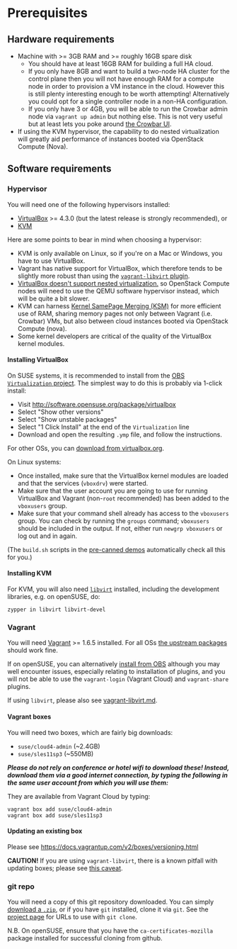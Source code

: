 # Prerequisites

## Hardware requirements

*   Machine with >= 3GB RAM and >= roughly 16GB spare disk
    *   You should have at least 16GB RAM for building a full HA cloud.
    *   If you only have 8GB and want to build a two-node HA cluster
        for the control plane then you will not have enough RAM for a
        compute node in order to provision a VM instance in the cloud.
        However this is still plenty interesting enough to be worth
        attempting!  Alternatively you could opt for a single controller
        node in a non-HA configuration.
    *   If you only have 3 or 4GB, you will be able to run the Crowbar
        admin node via `vagrant up admin` but nothing else.  This is
        not very useful but at least lets you poke around [the Crowbar
        UI](http://192.168.124.10:3000).
*   If using the KVM hypervisor, the capability to do nested
    virtualization will greatly aid performance of instances
    booted via OpenStack Compute (Nova).

## Software requirements

### Hypervisor

You will need one of the following hypervisors installed:

*   [VirtualBox](https://www.virtualbox.org/wiki/Downloads) >= 4.3.0
    (but the latest release is strongly recommended), or
*   [KVM](http://www.linux-kvm.org/page/Main_Page)

Here are some points to bear in mind when choosing a hypervisor:

*   KVM is only available on Linux, so if you're on a Mac or Windows,
    you have to use VirtualBox.
*   Vagrant has native support for VirtualBox, which therefore tends to be
    slightly more robust than using the [`vagrant-libvirt` plugin](vagrant-libvirt.md).
*   [VirtualBox doesn't support nested virtualization.](https://www.virtualbox.org/ticket/4032)
    so OpenStack Compute nodes will need to use the QEMU software hypervisor
    instead, which will be quite a bit slower.
*   KVM can harness
    [Kernel SamePage Merging (KSM)](http://en.wikipedia.org/wiki/Kernel_SamePage_Merging_(KSM))
    for more efficient use of RAM, sharing memory pages not only between
    Vagrant (i.e. Crowbar) VMs, but also between cloud instances booted via
    OpenStack Compute (nova).
*   Some kernel developers are critical of the quality of the VirtualBox
    kernel modules.

#### Installing VirtualBox

On SUSE systems, it is recommended to install from the
[OBS `Virtualization` project](https://build.opensuse.org/project/show/Virtualization).
The simplest way to do this is probably via 1-click install:

*    Visit http://software.opensuse.org/package/virtualbox
*    Select "Show other versions"
*    Select "Show unstable packages"
*    Select "1 Click Install" at the end of the `Virtualization` line
*    Download and open the resulting `.ymp` file, and follow the instructions.

For other OSs, you can
[download from virtualbox.org](https://www.virtualbox.org/wiki/Downloads).

On Linux systems:

*   Once installed, make sure that the VirtualBox kernel
    modules are loaded and that the services (`vboxdrv`) were started.
*   Make sure that the user account you are going to use for
    running VirtualBox and Vagrant (non-`root` recommended) has
    been added to the `vboxusers` group.
*   Make sure that your command shell already has access to the
    `vboxusers` group.  You can check by running the `groups`
    command; `vboxusers` should be included in the output.  If
    not, either run `newgrp vboxusers` or log out and in again.

(The `build.sh` scripts in the [pre-canned demos](../demos/)
automatically check all this for you.)

#### Installing KVM

For KVM, you will also need [`libvirt`](http://libvirt.org/)
installed, including the development libraries, e.g. on openSUSE, do:

    zypper in libvirt libvirt-devel

### Vagrant

You will need [Vagrant](http://www.vagrantup.com/) >= 1.6.5 installed.
For all OSs [the upstream packages](https://www.vagrantup.com/downloads.html)
should work fine.

If on openSUSE, you can alternatively
[install from OBS](http://software.opensuse.org/package/rubygem-vagrant)
although you may well encounter issues, especially relating to
installation of plugins, and you will not be able to use the
`vagrant-login` (Vagrant Cloud) and `vagrant-share` plugins.

If using `libvirt`, please also see
[vagrant-libvirt.md](vagrant-libvirt.md).

#### Vagrant boxes

You will need two boxes, which are fairly big downloads:

*   `suse/cloud4-admin` (~2.4GB)
*   `suse/sles11sp3` (~550MB)

***Please do not rely on conference or hotel wifi to download these!
Instead, download them via a good internet connection, by typing the
following in the same user account from which you will use them:***

They are available from Vagrant Cloud by typing:

    vagrant box add suse/cloud4-admin
    vagrant box add suse/sles11sp3

#### Updating an existing box

Please see https://docs.vagrantup.com/v2/boxes/versioning.html

**CAUTION!** If you are using `vagrant-libvirt`, there is a known
pitfall with updating boxes; please see
[this caveat](vagrant-libvirt.md#updating-an-existing-box).

### git repo

You will need a copy of this git repository downloaded.  You can
simply
[download a `.zip`](https://github.com/SUSE-Cloud/suse-cloud-vagrant/archive/master.zip),
or if you have `git` installed, clone it via `git`.  See the
[project page](../../..) for URLs to use with `git clone`.

N.B. On openSUSE, ensure that you have the `ca-certificates-mozilla`
package installed for successful cloning from github.
